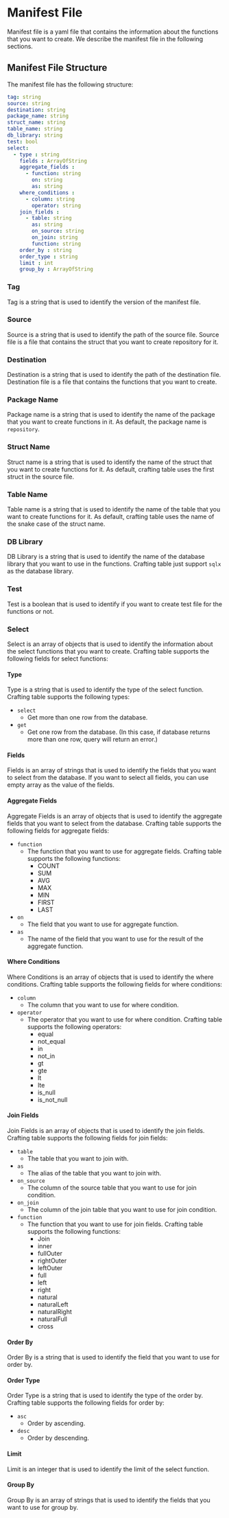 # Manifest File
Manifest file is a yaml file that contains the information about the functions that you want to create.
We describe the manifest file in the following sections.

## Manifest File Structure
The manifest file has the following structure:
```yaml
tag: string
source: string
destination: string
package_name: string
struct_name: string
table_name: string
db_library: string
test: bool
select:
  - type : string
    fields : ArrayOfString
    aggregate_fields :
      - function: string
        on: string
        as: string
    where_conditions :
      - column: string
        operator: string
    join_fields :
      - table: string
        as: string
        on_source: string
        on_join: string
        function: string
    order_by : string
    order_type : string
    limit : int
    group_by : ArrayOfString
```

### Tag
Tag is a string that is used to identify the version of the manifest file.

### Source
Source is a string that is used to identify the path of the source file. Source file is a file that contains the struct
that you want to create repository for it.

### Destination
Destination is a string that is used to identify the path of the destination file. Destination file is a file that 
contains the functions that you want to create.

### Package Name
Package name is a string that is used to identify the name of the package that you want to create functions in it.
As default, the package name is `repository`.

### Struct Name
Struct name is a string that is used to identify the name of the struct that you want to create functions for it.
As default, crafting table uses the first struct in the source file.

### Table Name
Table name is a string that is used to identify the name of the table that you want to create functions for it.
As default, crafting table uses the name of the snake case of the struct name.

### DB Library
DB Library is a string that is used to identify the name of the database library that you want to use in the functions.
Crafting table just support `sqlx` as the database library.

### Test
Test is a boolean that is used to identify if you want to create test file for the functions or not.

### Select
Select is an array of objects that is used to identify the information about the select functions 
that you want to create. Crafting table supports the following fields for select functions:

#### Type
Type is a string that is used to identify the type of the select function. Crafting table supports the following types:
- `select`
    - Get more than one row from the database.
- `get`
  - Get one row from the database. (In this case, if database returns more than one row, query will return an error.)

#### Fields
Fields is an array of strings that is used to identify the fields that you want to select from the database.
If you want to select all fields, you can use empty array as the value of the fields.

#### Aggregate Fields
Aggregate Fields is an array of objects that is used to identify the aggregate fields 
that you want to select from the database.
Crafting table supports the following fields for aggregate fields:
- `function`
    - The function that you want to use for aggregate fields. Crafting table supports the following functions:
        - COUNT
        - SUM
        - AVG
        - MAX
        - MIN
        - FIRST
        - LAST
- `on`
    - The field that you want to use for aggregate function.
- `as`
    - The name of the field that you want to use for the result of the aggregate function.

#### Where Conditions
Where Conditions is an array of objects that is used to identify the where conditions.
Crafting table supports the following fields for where conditions:
- `column`
    - The column that you want to use for where condition.
- `operator`
    - The operator that you want to use for where condition. Crafting table supports the following operators:
        - equal
        - not_equal
        - in
        - not_in
        - gt
        - gte
        - lt
        - lte 
        - is_null
        - is_not_null


#### Join Fields
Join Fields is an array of objects that is used to identify the join fields.
Crafting table supports the following fields for join fields:
- `table`
    - The table that you want to join with.
- `as`
    - The alias of the table that you want to join with.
- `on_source`
    - The column of the source table that you want to use for join condition.
- `on_join`
    - The column of the join table that you want to use for join condition.
- `function`
    - The function that you want to use for join fields. Crafting table supports the following functions:
        - Join
        - inner
        - fullOuter
        - rightOuter
        - leftOuter
        - full
        - left
        - right
        - natural
        - naturalLeft
        - naturalRight
        - naturalFull
        - cross

#### Order By
Order By is a string that is used to identify the field that you want to use for order by.

#### Order Type
Order Type is a string that is used to identify the type of the order by.
Crafting table supports the following fields for order by:
- `asc`
    - Order by ascending.
- `desc`
    - Order by descending.

#### Limit
Limit is an integer that is used to identify the limit of the select function.

#### Group By
Group By is an array of strings that is used to identify the fields that you want to use for group by.
